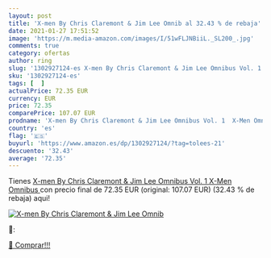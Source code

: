 ```yaml
---
layout: post
title: 'X-men By Chris Claremont & Jim Lee Omnib al 32.43 % de rebaja'
date: 2021-01-27 17:51:52
image: 'https://m.media-amazon.com/images/I/51wFLJNBiiL._SL200_.jpg'
comments: true
category: ofertas
author: ring
slug: '1302927124-es X-men By Chris Claremont & Jim Lee Omnibus Vol. 1 X-Men...'
sku: '1302927124-es'
tags: [  ]
actualPrice: 72.35 EUR
currency: EUR
price: 72.35
comparePrice: 107.07 EUR
prodname: 'X-men By Chris Claremont & Jim Lee Omnibus Vol. 1  X-Men Omnibus '
country: 'es'
flag: '🇪🇸'
buyurl: 'https://www.amazon.es/dp/1302927124/?tag=tolees-21'
descuento: '32.43'
average: '72.35'
---
```


Tienes [X-men By Chris Claremont & Jim Lee Omnibus Vol. 1  X-Men Omnibus ](https://www.amazon.es/dp/1302927124/?tag=tolees-21) con precio final de  72.35 EUR (original: 107.07 EUR) (32.43 %  de rebaja) aqui!

[![X-men By Chris Claremont & Jim Lee Omnib](https://m.media-amazon.com/images/I/51wFLJNBiiL._SL200_.jpg)](https://www.amazon.es/dp/1302927124/?tag=tolees-21)

🔎:


[🛒 Comprar!!!](https://www.amazon.es/dp/1302927124/?tag=tolees-21)
